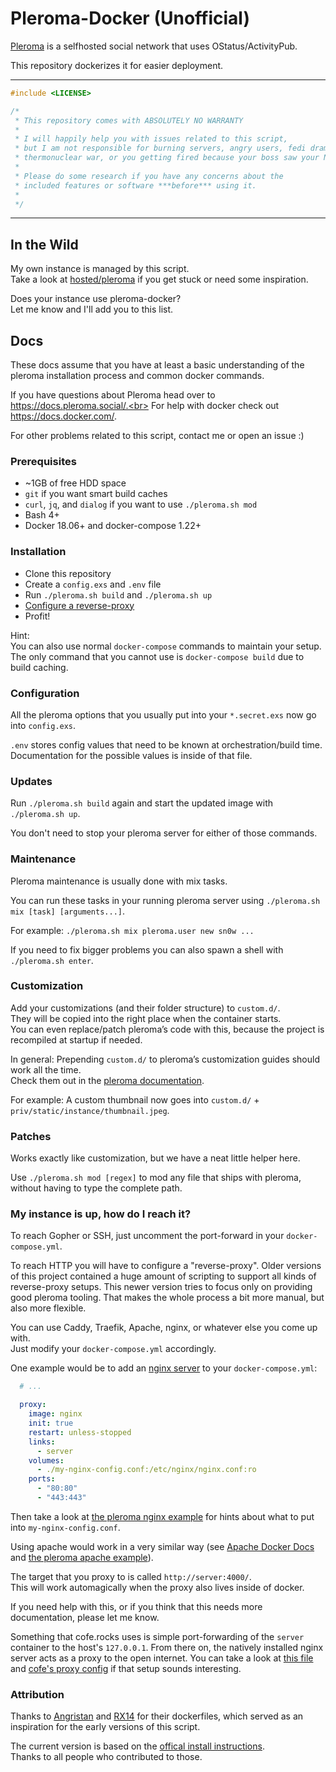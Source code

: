 # Pleroma-Docker (Unofficial)

[Pleroma](https://pleroma.social/) is a selfhosted social network that uses OStatus/ActivityPub.

This repository dockerizes it for easier deployment.

<hr>

```cpp
#include <LICENSE>

/*
 * This repository comes with ABSOLUTELY NO WARRANTY
 *
 * I will happily help you with issues related to this script,
 * but I am not responsible for burning servers, angry users, fedi drama,
 * thermonuclear war, or you getting fired because your boss saw your NSFW posts.
 *
 * Please do some research if you have any concerns about the
 * included features or software ***before*** using it.
 *
 */
```

<hr>

## In the Wild

My own instance is managed by this script.<br>
Take a look at [hosted/pleroma](https://glitch.sh/hosted/pleroma) if you get stuck or need some inspiration.

Does your instance use pleroma-docker?<br>
Let me know and I'll add you to this list.

## Docs

These docs assume that you have at least a basic understanding
of the pleroma installation process and common docker commands.

If you have questions about Pleroma head over to https://docs.pleroma.social/.<br>
For help with docker check out https://docs.docker.com/.

For other problems related to this script, contact me or open an issue :)

### Prerequisites

- ~1GB of free HDD space
- `git` if you want smart build caches
- `curl`, `jq`, and `dialog` if you want to use `./pleroma.sh mod`
- Bash 4+
- Docker 18.06+ and docker-compose 1.22+

### Installation

- Clone this repository
- Create a `config.exs` and `.env` file
- Run `./pleroma.sh build` and `./pleroma.sh up`
- [Configure a reverse-proxy](#my-instance-is-up-how-do-i-reach-it)
- Profit!

Hint:<br>
You can also use normal `docker-compose` commands to maintain your setup.<br>
The only command that you cannot use is `docker-compose build` due to build caching.

### Configuration

All the pleroma options that you usually put into your `*.secret.exs` now go into `config.exs`.

`.env` stores config values that need to be known at orchestration/build time.<br>
Documentation for the possible values is inside of that file.

### Updates

Run `./pleroma.sh build` again and start the updated image with `./pleroma.sh up`.

You don't need to stop your pleroma server for either of those commands.

### Maintenance

Pleroma maintenance is usually done with mix tasks.

You can run these tasks in your running pleroma server using `./pleroma.sh mix [task] [arguments...]`.

For example: `./pleroma.sh mix pleroma.user new sn0w ...`

If you need to fix bigger problems you can also spawn a shell with `./pleroma.sh enter`.

### Customization

Add your customizations (and their folder structure) to `custom.d/`.<br>
They will be copied into the right place when the container starts.<br>
You can even replace/patch pleroma’s code with this,
because the project is recompiled at startup if needed.

In general: Prepending `custom.d/` to pleroma’s customization guides should work all the time.<br>
Check them out in the [pleroma documentation](https://docs.pleroma.social/small_customizations.html#content).

For example: A custom thumbnail now goes into `custom.d/` + `priv/static/instance/thumbnail.jpeg`.

### Patches

Works exactly like customization, but we have a neat little helper here.

Use `./pleroma.sh mod [regex]` to mod any file that ships with pleroma, without having to type the complete path.

### My instance is up, how do I reach it?

To reach Gopher or SSH, just uncomment the port-forward in your `docker-compose.yml`.

To reach HTTP you will have to configure a "reverse-proxy".
Older versions of this project contained a huge amount of scripting to support all kinds of reverse-proxy setups.
This newer version tries to focus only on providing good pleroma tooling.
That makes the whole process a bit more manual, but also more flexible.

You can use Caddy, Traefik, Apache, nginx, or whatever else you come up with.<br>
Just modify your `docker-compose.yml` accordingly.

One example would be to add an [nginx server](https://hub.docker.com/_/nginx) to your `docker-compose.yml`:
```yml
  # ...

  proxy:
    image: nginx
    init: true
    restart: unless-stopped
    links:
      - server
    volumes:
      - ./my-nginx-config.conf:/etc/nginx/nginx.conf:ro
    ports:
      - "80:80"
      - "443:443"
```

Then take a look at [the pleroma nginx example](https://git.pleroma.social/pleroma/pleroma/blob/develop/installation/pleroma.nginx) for hints about what to put into `my-nginx-config.conf`.

Using apache would work in a very similar way (see [Apache Docker Docs](https://hub.docker.com/_/httpd) and [the pleroma apache example](https://git.pleroma.social/pleroma/pleroma/blob/develop/installation/pleroma-apache.conf)).

The target that you proxy to is called `http://server:4000/`.<br>
This will work automagically when the proxy also lives inside of docker.

If you need help with this, or if you think that this needs more documentation, please let me know.

Something that cofe.rocks uses is simple port-forwarding of the `server` container to the host's `127.0.0.1`.
From there on, the natively installed nginx server acts as a proxy to the open internet.
You can take a look at [this file](https://glitch.sh/hosted/pleroma/src/commit/4e88d93276f0bb2ef62d7f18477b156318924325/docker-compose.m4#L93) and [cofe's proxy config](https://glitch.sh/hosted/pleroma/src/commit/4e88d93276f0bb2ef62d7f18477b156318924325/proxy.xconf) if that setup sounds interesting.

### Attribution

Thanks to [Angristan](https://github.com/Angristan/dockerfiles/tree/master/pleroma) and [RX14](https://github.com/RX14/kurisu.rx14.co.uk/blob/master/services/iscute.moe/pleroma/Dockerfile) for their dockerfiles, which served as an inspiration for the early versions of this script.

The current version is based on the [offical install instructions](https://docs.pleroma.social/alpine_linux_en.html).<br>
Thanks to all people who contributed to those.
